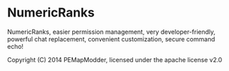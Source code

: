 NumericRanks
============
NumericRanks, easier permission management, very developer-friendly, powerful chat replacement, convenient customization, secure command echo!

Copyright (C) 2014 PEMapModder, licensed under the apache license v2.0